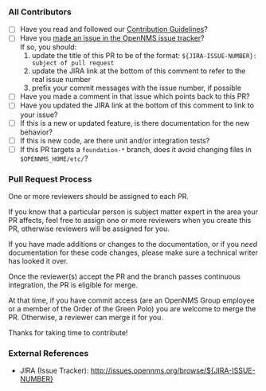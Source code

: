 ### All Contributors

* [ ] Have you read and followed our [Contribution Guidelines](https://github.com/OpenNMS/opennms/blob/develop/CONTRIBUTING.md)?
* [ ] Have you [made an issue in the OpenNMS issue tracker](https://issues.opennms.org)?<br>If so, you should:
  1. update the title of this PR to be of the format: `${JIRA-ISSUE-NUMBER}: subject of pull request`
  2. update the JIRA link at the bottom of this comment to refer to the real issue number
  3. prefix your commit messages with the issue number, if possible
* [ ] Have you made a comment in that issue which points back to this PR?
* [ ] Have you updated the JIRA link at the bottom of this comment to link to your issue?
* [ ] If this is a new or updated feature, is there documentation for the new behavior?
* [ ] If this is new code, are there unit and/or integration tests?
* [ ] If this PR targets a `foundation-*` branch, does it avoid changing files in `$OPENNMS_HOME/etc/`?

### Pull Request Process

One or more reviewers should be assigned to each PR.

If you know that a particular person is subject matter expert in the area your PR affects, feel free to assign one or more reviewers when you create this PR, otherwise reviewers will be assigned for you.

If you have made additions or changes to the documentation, or if you _need_ documentation for these code changes, please make sure a technical writer has looked it over.

Once the reviewer(s) accept the PR and the branch passes continuous integration, the PR is eligible for merge.

At that time, if you have commit access (are an OpenNMS Group employee or a member of the Order of the Green Polo) you are welcome to merge the PR.
Otherwise, a reviewer can merge it for you.

Thanks for taking time to contribute!

### External References

* JIRA (Issue Tracker): http://issues.opennms.org/browse/${JIRA-ISSUE-NUMBER}

